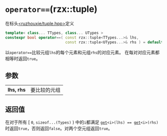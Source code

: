 # `operator==`(rzx::tuple)
在标头[<ruzhouxie/tuple.hpp>](../../headers/tuple.md)定义
```cpp
template< class... TTypes, class... UTypes >
constexpr bool operator==( const rzx::tuple<TTypes...>& lhs,
                           const rzx::tuple<UTypes...>& rhs ) = default;
```
以`operator==`比较元组`lhs`的每个元素和元组`rhs`的对应元素。
在每对对应元素都相等时返回`true`。
## 参数
|||
|-|-|
|**lhs, rhs**|要比较的元组|
## 返回值
在对于所有 [ `0`​, `sizeof...(Types)` ) 中的`i`都满足 [`get`](get.md)`<i>(lhs) == `[`get`](get.md)`<i>(rhs)`时返回`true`，否则返回`false`。对两个空元组返回`true`。